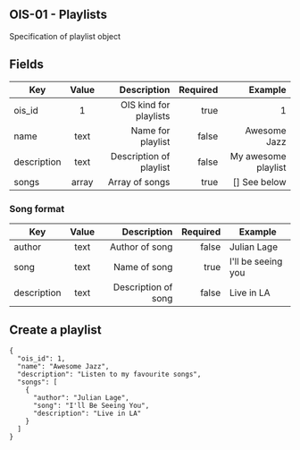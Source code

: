 OIS-01 - Playlists
--------------------

Specification of playlist object

## Fields


| Key   |      Value      |  Description | Required | Example |
|----------|:-------------:|------------:|---------:|---------:
| ois_id   | 1             | OIS kind for playlists | true | 1|
| name | text   |   Name for playlist | false  | Awesome Jazz |
| description | text | Description of playlist | false | My awesome playlist |
| songs | array | Array of songs | true | [] See below |


### Song format

| Key   |      Value      |  Description | Required | Example |
|----------|:-------------:|-------------:|--------:|---------|
| author   | text             | Author of song | false | Julian Lage |
| song | text   | Name of song | true  | I'll be seeing you |
| description | text | Description of song | false | Live in LA |


## Create a playlist
```
{
  "ois_id": 1,
  "name": "Awesome Jazz",
  "description": "Listen to my favourite songs",
  "songs": [
    {
      "author": "Julian Lage",
      "song": "I'll Be Seeing You",
      "description": "Live in LA"
    }
  ]
}
```
